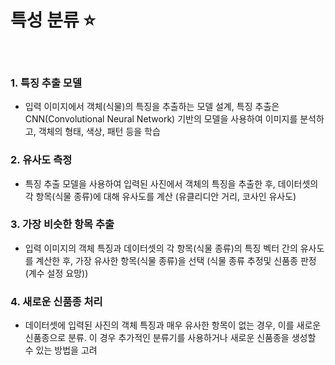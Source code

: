 # 특성 분류 :star:
<br>

### 1. 특징 추출 모델
- 입력 이미지에서 객체(식물)의 특징을 추출하는 모델 설계, 특징 추출은 CNN(Convolutional Neural Network) 기반의 모델을 사용하여 이미지를 분석하고, 객체의 형태, 색상, 패턴 등을 학습

### 2. 유사도 측정 
- 특징 추출 모델을 사용하여 입력된 사진에서 객체의 특징을 추출한 후, 데이터셋의 각 항목(식물 종류)에 대해 유사도를 계산 (유클리디안 거리, 코사인 유사도)

### 3. 가장 비슷한 항목 추출 
- 입력 이미지의 객체 특징과 데이터셋의 각 항목(식물 종류)의 특징 벡터 간의 유사도를 계산한 후, 가장 유사한 항목(식물 종류)을 선택 (식물 종류 추정및 신품종 판정 (계수 설정 요망))

### 4. 새로운 신품종 처리
- 데이터셋에 입력된 사진의 객체 특징과 매우 유사한 항목이 없는 경우, 이를 새로운 신품종으로 분류. 이 경우 추가적인 분류기를 사용하거나 새로운 신품종을 생성할 수 있는 방법을 고려
